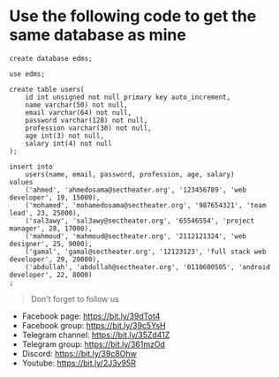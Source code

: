 # Use the following code to get the same database as mine

```
create database edms;

use edms;

create table users(
    id int unsigned not null primary key auto_increment,
    name varchar(50) not null,
    email varchar(64) not null,
    password varchar(128) not null,
    profession varchar(30) not null,
    age int(3) not null,
    salary int(4) not null
);

insert into
    users(name, email, password, profession, age, salary)
values
    ('ahmed', 'ahmedosama@sectheater.org', '123456789', 'web developer', 19, 15000),
    ('mohamed', 'mohamedosama@sectheater.org', '987654321', 'team lead', 23, 25000),
    ('sal3awy', 'sal3awy@sectheater.org', '65546554', 'project manager', 28, 17000),
    ('mahmoud', 'mahmoud@sectheater.org', '2112121324', 'web designer', 25, 9000),
    ('gamal', 'gamal@sectheater.org', '12123123', 'full stack web developer', 29, 20000),
    ('abdullah', 'abdullah@sectheater.org', '0110600505', 'android developer', 22, 8000)
;

```

> Don't forget to follow us

* Facebook page: https://bit.ly/39dTot4
* Facebook group: https://bit.ly/39c5YsH
* Telegram channel: https://bit.ly/35Zd41Z
* Telegram group: https://bit.ly/361mzOd
* Discord: https://bit.ly/39c8Ohw
* Youtube: https://bit.ly/2J3v95R
